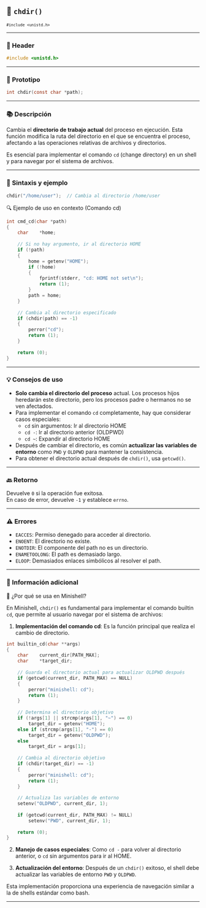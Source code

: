 ## 🧩 `chdir()`  
<small><code>#include &lt;unistd.h&gt;</code></small>

---

### 🧾 Header
```c
#include <unistd.h>
```

---

### 🧪 Prototipo
```c
int chdir(const char *path);
```

---

### 📚 Descripción
Cambia el **directorio de trabajo actual** del proceso en ejecución. Esta función modifica la ruta del directorio en el que se encuentra el proceso, afectando a las operaciones relativas de archivos y directorios.

Es esencial para implementar el comando `cd` (change directory) en un shell y para navegar por el sistema de archivos.

---

### 🧰 Sintaxis y ejemplo
```c
chdir("/home/user");  // Cambia al directorio /home/user
```

<summary>🔍 Ejemplo de uso en contexto (Comando cd)</summary>

```c
int	cmd_cd(char *path)
{
    char	*home;
    
    // Si no hay argumento, ir al directorio HOME
    if (!path)
    {
        home = getenv("HOME");
        if (!home)
        {
            fprintf(stderr, "cd: HOME not set\n");
            return (1);
        }
        path = home;
    }
    
    // Cambia al directorio especificado
    if (chdir(path) == -1)
    {
        perror("cd");
        return (1);
    }
    
    return (0);
}
```

---

### 💡 Consejos de uso
- **Solo cambia el directorio del proceso** actual. Los procesos hijos heredarán este directorio, pero los procesos padre o hermanos no se ven afectados.
- Para implementar el comando `cd` completamente, hay que considerar casos especiales:
  - `cd` sin argumentos: Ir al directorio HOME
  - `cd -`: Ir al directorio anterior (OLDPWD)
  - `cd ~`: Expandir al directorio HOME
- Después de cambiar el directorio, es común **actualizar las variables de entorno** como `PWD` y `OLDPWD` para mantener la consistencia.
- Para obtener el directorio actual después de `chdir()`, usa `getcwd()`.

---

### 🔙 Retorno
Devuelve `0` si la operación fue exitosa.  
En caso de error, devuelve `-1` y establece `errno`.

---

### ⚠️ Errores
- `EACCES`: Permiso denegado para acceder al directorio.
- `ENOENT`: El directorio no existe.
- `ENOTDIR`: El componente del path no es un directorio.
- `ENAMETOOLONG`: El path es demasiado largo.
- `ELOOP`: Demasiados enlaces simbólicos al resolver el path.

---

### 🧭 Información adicional

<summary>📎 ¿Por qué se usa en Minishell?</summary>

En Minishell, `chdir()` es fundamental para implementar el comando builtin `cd`, que permite al usuario navegar por el sistema de archivos:

1. **Implementación del comando cd**: Es la función principal que realiza el cambio de directorio.

```c
int	builtin_cd(char **args)
{
    char	current_dir[PATH_MAX];
    char	*target_dir;
    
    // Guarda el directorio actual para actualizar OLDPWD después
    if (getcwd(current_dir, PATH_MAX) == NULL)
    {
        perror("minishell: cd");
        return (1);
    }
    
    // Determina el directorio objetivo
    if (!args[1] || strcmp(args[1], "~") == 0)
        target_dir = getenv("HOME");
    else if (strcmp(args[1], "-") == 0)
        target_dir = getenv("OLDPWD");
    else
        target_dir = args[1];
    
    // Cambia al directorio objetivo
    if (chdir(target_dir) == -1)
    {
        perror("minishell: cd");
        return (1);
    }
    
    // Actualiza las variables de entorno
    setenv("OLDPWD", current_dir, 1);
    
    if (getcwd(current_dir, PATH_MAX) != NULL)
        setenv("PWD", current_dir, 1);
    
    return (0);
}
```

2. **Manejo de casos especiales**: Como `cd -` para volver al directorio anterior, o `cd` sin argumentos para ir al HOME.

3. **Actualización del entorno**: Después de un `chdir()` exitoso, el shell debe actualizar las variables de entorno `PWD` y `OLDPWD`.

Esta implementación proporciona una experiencia de navegación similar a la de shells estándar como bash.

---